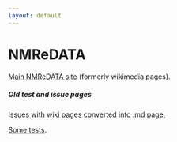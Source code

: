 ```yaml
---
layout: default
---
```

# NMReDATA 


[Main NMReDATA site](./former-wiki/Main_Page.md) (formerly wikimedia pages).








##### Old test and issue pages 

[Issues with wiki pages converted into .md page.](./index_issues.md)

[Some tests](./index_with_tests.md).
